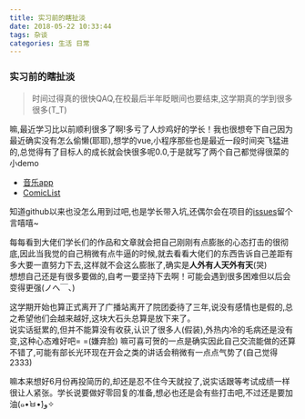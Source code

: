 ```yaml
---
title: 实习前的瞎扯淡
date: 2018-05-22 10:33:44
tags: 杂谈
categories: 生活 日常
---
```


### 实习前的瞎扯淡
> 时间过得真的很快QAQ,在校最后半年眨眼间也要结束,这学期真的学到很多很多(T_T)  

   嘛,最近学习比以前顺利很多了啊!多亏了人炒鸡好的学长！我也很想夸下自己因为最近确实没有怎么偷懒(耶耶),想学的vue,小程序那些也是最近一段时间突飞猛进的,总觉得有了目标人的成长就会快很多呢0.0,于是就写了两个自己都觉得很菜的小demo
* [音乐app](https://github.com/OctupleSakura/Muse-Music)
* [ComicList](https://github.com/OctupleSakura/ComicList)  
  <!-- more -->  
     
知道github以来也没怎么用到过吧,也是学长带入坑,还偶尔会在项目的[issues](https://github.com/OctupleSakura/Muse-Music/issues/1)留个言嘻嘻~   
   
每每看到大佬们学长们的作品和文章就会把自己刚刚有点膨胀的心态打击的很彻底,因此当我觉的自己稍微有点牛逼的时候,就去看看大佬们的东西告诉自己差距有多大要一直努力下去,这样就不会这么膨胀了,确实是**人外有人天外有天**(哭)  
想想自己还是有很多要做的,自考一要坚持下去啊！可能会遇到很多困难但以后会变得更强(ノへ￣、)    

这学期开始也算正式离开了广播站离开了院团委待了三年,说没有感情也是假的,总之希望他们会越来越好,这块大石头总算是放下来了。  
说实话挺累的,但并不能算没有收获,认识了很多人(假装),外热内冷的毛病还是没有变,这种心态难好吧= =(嫌弃脸)
嘛可喜可贺的一点是确实因此自己交流能做的还算不错了,可能有部长光环现在开会之类的讲话会稍微有一点点气势了(自己觉得2333)  
  
嘛本来想好6月份再投简历的,却还是忍不住今天就投了,说实话跟等考试成绩一样很让人紧张。学长说要做好零回复的准备,想必也还是会有些打击吧,不过还是要加油(๑•̀ㅂ•́)و✧
  





